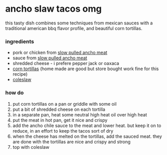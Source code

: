 # ancho slaw tacos omg
this tasty dish combines some techniques from mexican sauces with a traditional american bbq flavor profile, and beautiful corn tortillas. 

### ingredients
* pork or chicken from [slow pulled ancho meat](../building_blocks/slow_pulled_ancho_meat.md)
* sauce from [slow pulled ancho meat](../building_blocks/slow_pulled_ancho_meat.md)
* shredded cheese - i prefere pepper jack or oaxaca
* [corn tortillas](../building_blocks/tortillas_corn.md) (home made are good but store bought work fine for this recipe)
* [coleslaw](../building_blocks/coleslaw.md)

### how do
1. put corn tortillas on a pan or griddle with some oil
2. put a bit of shredded cheese on each tortilla
3. in a separate pan, heat some neutral high heat oil over high heat
4. put the meat in hot pan, get it nice and crispy
5. add the ancho chile sauce to the meat and lower heat. but keep it on to reduce, in an effort to keep the tacos sort of dry
6. when the cheese has melted on the tortillas, add the sauced meat. they are done with the tortillas are nice and crispy and strong
7. top with coleslaw
